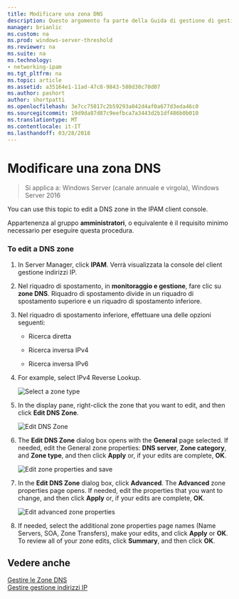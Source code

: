```yaml
---
title: Modificare una zona DNS
description: Questo argomento fa parte della Guida di gestione di gestione indirizzi IP (IPAM) in Windows Server 2016.
manager: brianlic
ms.custom: na
ms.prod: windows-server-threshold
ms.reviewer: na
ms.suite: na
ms.technology:
- networking-ipam
ms.tgt_pltfrm: na
ms.topic: article
ms.assetid: a35164e1-11ad-47c8-9843-580d30c70d07
ms.author: pashort
author: shortpatti
ms.openlocfilehash: 3e7cc75017c2b59293a042d4af0a677d3eda46c0
ms.sourcegitcommit: 19d9da87d87c9eefbca7a3443d2b1df486b0b010
ms.translationtype: MT
ms.contentlocale: it-IT
ms.lasthandoff: 03/28/2018
---
```

# <a name="edit-a-dns-zone"></a>Modificare una zona DNS

>Si applica a: Windows Server (canale annuale e virgola), Windows Server 2016

You can use this topic to edit a DNS zone in the IPAM client console.  
  
Appartenenza al gruppo **amministratori**, o equivalente è il requisito minimo necessario per eseguire questa procedura.  
  
### <a name="to-edit-a-dns-zone"></a>To edit a DNS zone  
  
1.  In Server Manager, click **IPAM**. Verrà visualizzata la console del client gestione indirizzi IP.  
  
2.  Nel riquadro di spostamento, in **monitoraggio e gestione**, fare clic su **zone DNS**. Riquadro di spostamento divide in un riquadro di spostamento superiore e un riquadro di spostamento inferiore.  
  
3.  Nel riquadro di spostamento inferiore, effettuare una delle opzioni seguenti:  
  
    -   Ricerca diretta  
  
    -   Ricerca inversa IPv4  
  
    -   Ricerca inversa IPv6  
  
4.  For example, select IPv4 Reverse Lookup.  
  
    ![Select a zone type](../../media/Edit-a-DNS-Zone/ipam_EditZone_01.jpg)  
  
5.  In the display pane, right-click the zone that you want to edit, and then click **Edit DNS Zone**.  
  
    ![Edit DNS Zone](../../media/Edit-a-DNS-Zone/ipam_EditZone_02.jpg)  
  
6.  The **Edit DNS Zone** dialog box opens with the **General** page selected. If needed, edit the General zone properties: **DNS server**, **Zone category**, and **Zone type**, and then click **Apply** or, if your edits are complete, **OK**.  
  
    ![Edit zone properties and save](../../media/Edit-a-DNS-Zone/ipam_EditZone_03a.jpg)  
  
7.  In the **Edit DNS Zone** dialog box, click **Advanced**. The **Advanced** zone properties page opens. If needed, edit the properties that you want to change, and then click **Apply** or, if your edits are complete, **OK**.  
  
    ![Edit advanced zone properties](../../media/Edit-a-DNS-Zone/ipam_EditZone_04a.jpg)  
  
8.  If needed, select the additional zone properties page names (Name Servers, SOA, Zone Transfers), make your edits, and click **Apply** or **OK**. To review all of your zone edits, click **Summary**, and then click **OK**.  
  
## <a name="see-also"></a>Vedere anche  
[Gestire le Zone DNS](DNS-Zone-Management.md)  
[Gestire gestione indirizzi IP](Manage-IPAM.md)  
  


